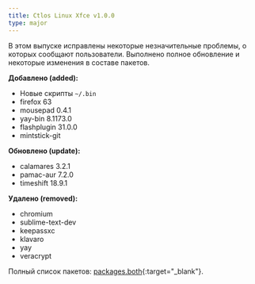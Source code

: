 ```yaml
---
title: Ctlos Linux Xfce v1.0.0
type: major
---
```


В этом выпуске исправлены некоторые незначительные проблемы, о которых сообщают пользователи. Выполнено полное обновление и некоторые изменения в составе пакетов.

**Добавлено (added):**

* Новые скрипты `~/.bin`
* firefox 63
* mousepad 0.4.1
* yay-bin 8.1173.0
* flashplugin 31.0.0
* mintstick-git

**Обновлено (update):**

* calamares 3.2.1
* pamac-aur 7.2.0
* timeshift 18.9.1

**Удалено (removed):**

* chromium
* sublime-text-dev
* keepassxc
* klavaro
* yay
* veracrypt

Полный список пакетов: [packages.both](https://github.com/ctlos/ctlosiso/blob/xfce/packages.both){:target="_blank"}.